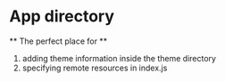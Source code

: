 # App directory

** The perfect place for ** 
1. adding theme information inside the theme directory
2. specifying remote resources in index.js
